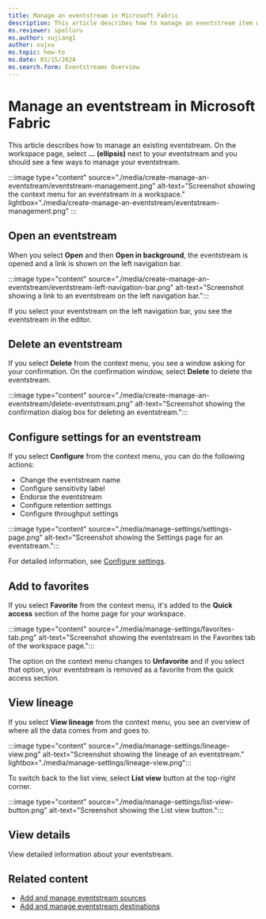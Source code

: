 ```yaml
---
title: Manage an eventstream in Microsoft Fabric
description: This article describes how to manage an eventstream item with Microsoft Fabric eventstreams feature.
ms.reviewer: spelluru
ms.author: xujiang1
author: xujxu
ms.topic: how-to
ms.date: 03/15/2024
ms.search.form: Eventstreams Overview
---
```


# Manage an eventstream in Microsoft Fabric
This article describes how to manage an existing eventstream. On the workspace page, select **... (ellipsis)** next to your eventstream and you should see a few ways to manage your eventstream. 

:::image type="content" source="./media/create-manage-an-eventstream/eventstream-management.png" alt-text="Screenshot showing the context menu for an eventstream in a workspace." lightbox="./media/create-manage-an-eventstream/eventstream-management.png" :::

## Open an eventstream
When you select **Open** and then **Open in background**, the eventstream is opened and a link is shown on the left navigation bar. 

:::image type="content" source="./media/create-manage-an-eventstream/eventstream-left-navigation-bar.png" alt-text="Screenshot showing a link to an eventstream on the left navigation bar.":::

If you select your eventstream on the left navigation bar, you see the eventstream in the editor.

## Delete an eventstream
If you select **Delete** from the context menu, you see a window asking for your confirmation. On the confirmation window, select **Delete** to delete the eventstream. 

:::image type="content" source="./media/create-manage-an-eventstream/delete-eventstream.png" alt-text="Screenshot showing the confirmation dialog box for deleting an eventstream.":::


## Configure settings for an eventstream
If you select **Configure** from the context menu, you can do the following actions:

- Change the eventstream name
- Configure sensitivity label
- Endorse the eventstream
- Configure retention settings
- Configure throughput settings

:::image type="content" source="./media/manage-settings/settings-page.png" alt-text="Screenshot showing the Settings page for an eventstream.":::

For detailed information, see [Configure settings](configure-settings.md).

## Add to favorites
If you select **Favorite** from the context menu, it's added to the **Quick access** section of the home page for your workspace.

:::image type="content" source="./media/manage-settings/favorites-tab.png" alt-text="Screenshot showing the eventstream in the Favorites tab of the workspace page.":::

The option on the context menu changes to **Unfavorite** and if you select that option, your eventstream is removed as a favorite from the quick access section. 

## View lineage
If you select **View lineage** from the context menu, you see an overview of where all the data comes from and goes to.

:::image type="content" source="./media/manage-settings/lineage-view.png" alt-text="Screenshot showing the lineage of an eventstream." lightbox="./media/manage-settings/lineage-view.png":::

To switch back to the list view, select **List view** button at the top-right corner. 

:::image type="content" source="./media/manage-settings/list-view-button.png" alt-text="Screenshot showing the List view button.":::


## View details
View detailed information about your eventstream.


## Related content

- [Add and manage eventstream sources](./add-manage-eventstream-sources.md)
- [Add and manage eventstream destinations](./add-manage-eventstream-destinations.md)
